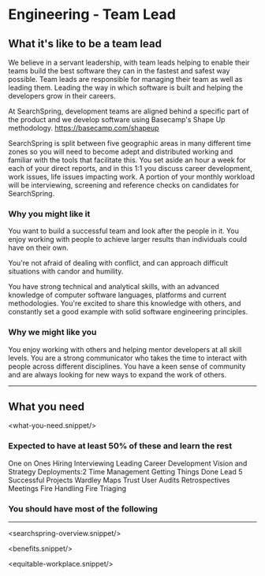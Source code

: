 # Engineering - Team Lead

## What it's like to be a team lead
We believe in a servant leadership, with team leads helping to enable their teams build the best software they can in the fastest and safest way possible.
Team leads are responsible for managing their team as well as leading them.  Leading the way in which software is built and helping the developers grow in their careers.

At SearchSpring, development teams are aligned behind a specific part of the product and we develop software using Basecamp's Shape Up methodology.  https://basecamp.com/shapeup

SearchSpring is split between five geographic areas in many different time zones so you will need to become adept and distributed working and familiar with the tools that facilitate this.
You set aside an hour a week for each of your direct reports, and in this 1:1 you discuss career development, work issues, life issues impacting work.
A portion of your monthly workload will be interviewing, screening and reference checks on candidates for SearchSpring.

### Why you might like it
You want to build a successful team and look after the people in it. You enjoy working with people to achieve larger results than individuals could have on their own. 

You're not afraid of dealing with conflict, and can approach difficult situations with candor and humility.

You have strong technical and analytical skills, with an advanced knowledge of computer software languages, platforms and current methodologies.  You're excited to share this knowledge with others, and constantly set a good example with solid software engineering principles.

### Why we might like you
You enjoy working with others and helping mentor developers at all skill levels.  You are a strong communicator who takes the time to interact with people across different disciplines. You have a keen sense of community and are always looking for new ways to expand the work of others.

--------------

## What you need

<what-you-need.snippet/>

### Expected to have at least 50% of these and learn the rest

<skills>
One on Ones
Hiring
Interviewing
Leading
Career Development
Vision and Strategy
Deployments:2
Time Management
Getting Things Done
Lead 5 Successful Projects
Wardley Maps
Trust
User Audits
Retrospectives
Meetings
Fire Handling
Fire Triaging
</skills>

### You should have most of the following 
<inherit doc="engineering-senior-developer.md"/>

-----------------

<searchspring-overview.snippet/>

<benefits.snippet/>

<equitable-workplace.snippet/>